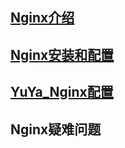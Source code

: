 
## [Nginx介绍](https://github.com/geekist/developer_guide/blob/main/nginx/nginx_intro.md)

## [Nginx安装和配置](https://github.com/geekist/developer_guide/blob/main/nginx/nginx_install.md)

## [YuYa_Nginx配置](https://github.com/geekist/developer_guide/blob/main/nginx/yuya_nginx_conf.md)

## Nginx疑难问题
